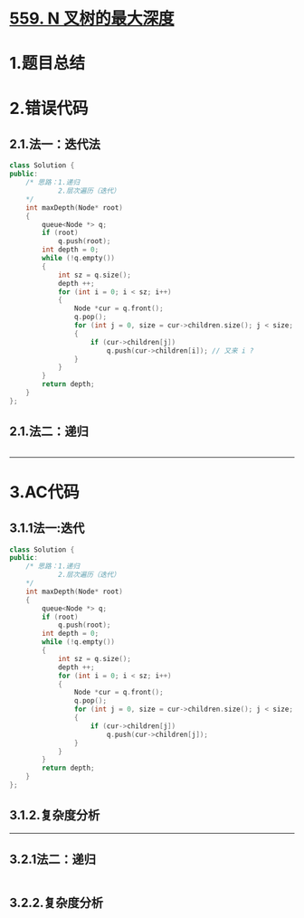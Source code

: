 # [559. N 叉树的最大深度](https://leetcode.cn/problems/maximum-depth-of-n-ary-tree/)

# 1.题目总结



# 2.错误代码

## 2.1.法一：迭代法

```C++
class Solution {
public:
    /* 思路：1.递归
            2.层次遍历（迭代）
    */
    int maxDepth(Node* root)
    {
        queue<Node *> q;
        if (root) 
            q.push(root);
        int depth = 0;
        while (!q.empty())
        {
            int sz = q.size();
            depth ++;
            for (int i = 0; i < sz; i++)
            {
                Node *cur = q.front();
                q.pop();
                for (int j = 0, size = cur->children.size(); j < size; i ++)  //  怎么就变成 i++ ?
                {
                    if (cur->children[j])
                        q.push(cur->children[i]); // 又来 i ?
                }
            }
        }
        return depth;
    }
};
```

## 2.1.法二：递归

```C++

```



******************

# 3.AC代码

## 3.1.1法一:迭代

```C++
class Solution {
public:
    /* 思路：1.递归
            2.层次遍历（迭代）
    */
    int maxDepth(Node* root)
    {
        queue<Node *> q;
        if (root) 
            q.push(root);
        int depth = 0;
        while (!q.empty())
        {
            int sz = q.size();
            depth ++;
            for (int i = 0; i < sz; i++)
            {
                Node *cur = q.front();
                q.pop();
                for (int j = 0, size = cur->children.size(); j < size; j ++)
                {
                    if (cur->children[j])
                        q.push(cur->children[j]);
                }
            }
        }
        return depth;
    }
};
```

## 3.1.2.复杂度分析



**************

## 3.2.1法二：递归

```

```



## 3.2.2.复杂度分析